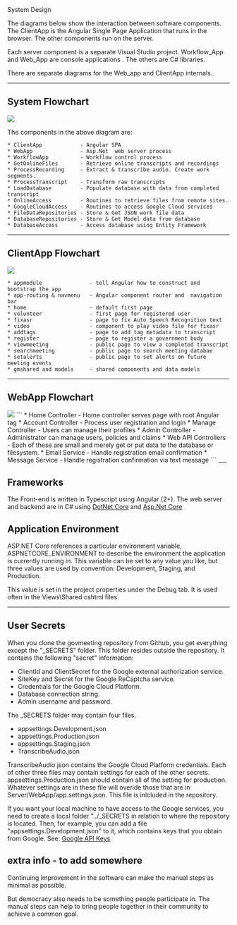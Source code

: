 <mat-card>
  <mat-card-title class="cardtitle">System Design</mat-card-title>

<markdown ngPreserveWhitespaces>

The diagrams below show the interaction between software components. The ClientApp is the Angular Single Page Application that runs in the browser. The other components run on the server.

Each server component is a  separate Visual Studio project. Workflow_App and Web_App are console applications . The others are C# libraries.

There are separate diagrams for the Web_app and ClientApp internals.

___

## System  Flowchart
</markdown>

<img src="assets/images/FlowchartSystem.png">

<markdown ngPreserveWhitespaces>

The components in the above diagram are:

```
* ClientApp            - Angular SPA
* WebApp               - Asp.Net  web server process
* WorkflowApp          - Workflow control process
* GetOnlineFiles       - Retrieve online transcripts and recordings
* ProcessRecording     - Extract & transcribe audio. Create work segments.
* ProcessTranscript    - Transform raw transcripts
* LoadDatabase         - Populate database with data from completed transcript
* OnlineAccess         - Routines to retrieve files from remote sites.
* GoogleCloudAccess    - Routines to access Google Cloud services
* FileDataRepositories - Store & Get JSON work file data
* DatabaseRepositories - Store & Get Model data from database
* DatabaseAccess       - Access database using Entity Framework
```

___

## ClientApp Flowchart
</markdown>

<img src="assets/images/FlowchartClientApp.png">

<markdown ngPreserveWhitespaces>

```
* appmodule               - tell Angular how to construct and bootstrap the app
* app-routing & navmenu   - Angular component router and  navigation bar
* home                    - default first page
* volunteer               - first page for registered user
* fixasr                  - page to fix Auto Speech Recognition text
* video                   - component to play video file for fixasr
* addtags                 - page to add tag metadata to transcript
* register                - page to register a government body
* viewmeeting             - public page to view a completed transcript
* searchmeeting           - public page to search meeting databae
* setalerts               - public page to set alerts on future meeting events
* gmshared and models     - shared components and data models
```
___

## WebApp Flowchart
</markdown>

<img src="assets/images/FlowchartWebApp.png">

<markdown ngPreserveWhitespaces>
```
* Home Controller         - Home controller serves page with root Angular tag
* Account Controller      - Process user registration and login
* Manage Controller       - Users can manage their profiles
* Admin Controller        - Administrator can manage users, policies and claims
* Web API Controllers     - Each of these are small and merely get or put data to the
                            database or filesystem.
* Email Service           - Handle registration email confirmation
* Message Service         - Handle registration confirmation via text message
```
___

## Frameworks

The Front-end is written in Typescript using Angular (2+).
The web server and backend are in C# using [DotNet Core](https://github.com/dotnet/core)  and [Asp.Net Core](https://github.com/aspnet/home)

## Application Environment

ASP.NET Core references a particular environment variable, ASPNETCORE_ENVIRONMENT to describe the environment the application is currently running in. This variable can be set to any value you like, but three values are used by convention: Development, Staging, and Production.

This value is set in the project properties under the Debug tab. It is used often in the Views\Shared cshtml files.

___

## User Secrets

When you clone the govmeeting repository from Github, you get everything except the "_SECRETS" folder. This folder resides outside the repository. It contains the following "secret" information:

* ClientId and ClientSecret for the Google external authorization service.
* SiteKey and Secret for the Google ReCaptcha service.
* Credentials for the Google Cloud Platform.
* Database connection string.
* Admin username and password.

The _SECRETS folder may contain four files.

* appsettings.Development.json
* appsettings.Production.json
* appsettings.Staging.json
* TranscribeAudio.json

TranscribeAudio.json contains the Google Cloud Platform credentials. Each of other three files may contain settings for each of the other secrets. appsettings.Production.json should contain all of the setting for production. Whatever settings are in these file will overide those that are in Server/WebApp/app.settings.json. This file is inlcluded in the repository.

If you want your local machine to have access to the Google services, you need to create a local folder "../_SECRETS in relation to where the repository is located. Then, for example, you can add a file "appsettings.Development.json" to it, which contains keys that you obtain from Google. See: [Google API Keys](home#google-api-keys)


## extra info - to add somewhere

Continuing improvement in the software can make the manual steps as minimal as possible.

But democracy also needs to be something people participate in. The manual steps can help to bring people together in their community to achieve a common goal.


</markdown>

</mat-card>
